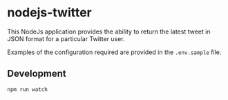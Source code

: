 # nodejs-twitter

This NodeJs application provides the ability to return the latest tweet in JSON format for a particular Twitter user.

Examples of the configuration required are provided in the `.env.sample` file.

## Development

```
npm run watch
```